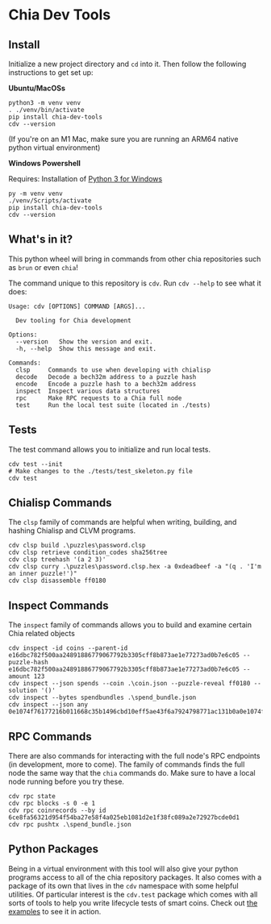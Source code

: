 Chia Dev Tools
=======

Install
-------

Initialize a new project directory and `cd` into it. Then follow the following instructions to get set up:

**Ubuntu/MacOSs**
```
python3 -m venv venv
. ./venv/bin/activate
pip install chia-dev-tools
cdv --version
```
(If you're on an M1 Mac, make sure you are running an ARM64 native python virtual environment)

**Windows Powershell**

Requires: Installation of [Python 3 for Windows](https://www.python.org/downloads/windows/)

```
py -m venv venv
./venv/Scripts/activate
pip install chia-dev-tools
cdv --version
```

What's in it?
-------------

This python wheel will bring in commands from other chia repositories such as `brun` or even `chia`!

The command unique to this repository is `cdv`. Run `cdv --help` to see what it does:

```
Usage: cdv [OPTIONS] COMMAND [ARGS]...

  Dev tooling for Chia development

Options:
  --version   Show the version and exit.
  -h, --help  Show this message and exit.

Commands:
  clsp     Commands to use when developing with chialisp
  decode   Decode a bech32m address to a puzzle hash
  encode   Encode a puzzle hash to a bech32m address
  inspect  Inspect various data structures
  rpc      Make RPC requests to a Chia full node
  test     Run the local test suite (located in ./tests)
```

Tests
----------

The test command allows you to initialize and run local tests.

```
cdv test --init
# Make changes to the ./tests/test_skeleton.py file
cdv test
```

Chialisp Commands
-----------------

The `clsp` family of commands are helpful when writing, building, and hashing Chialisp and CLVM programs.

```
cdv clsp build .\puzzles\password.clsp
cdv clsp retrieve condition_codes sha256tree
cdv clsp treehash '(a 2 3)'
cdv clsp curry .\puzzles\password.clsp.hex -a 0xdeadbeef -a "(q . 'I'm an inner puzzle!')"
cdv clsp disassemble ff0180
```

Inspect Commands
----------------

The `inspect` family of commands allows you to build and examine certain Chia related objects

```
cdv inspect -id coins --parent-id e16dbc782f500aa24891886779067792b3305cff8b873ae1e77273ad0b7e6c05 --puzzle-hash e16dbc782f500aa24891886779067792b3305cff8b873ae1e77273ad0b7e6c05 --amount 123
cdv inspect --json spends --coin .\coin.json --puzzle-reveal ff0180 --solution '()'
cdv inspect --bytes spendbundles .\spend_bundle.json
cdv inspect --json any 0e1074f76177216b011668c35b1496cbd10eff5ae43f6a7924798771ac131b0a0e1074f76177216b011668c35b1496cbd10eff5ae43f6a7924798771ac131b0a0000000000000001ff018080
```

RPC Commands
------------

There are also commands for interacting with the full node's RPC endpoints (in development, more to come).  The family of commands finds the full node the same way that the `chia` commands do.  Make sure to have a local node running before you try these.

```
cdv rpc state
cdv rpc blocks -s 0 -e 1
cdv rpc coinrecords --by id 6ce8fa56321d954f54ba27e58f4a025eb1081d2e1f38fc089a2e72927bcde0d1
cdv rpc pushtx .\spend_bundle.json
```

Python Packages
---------------

Being in a virtual environment with this tool will also give your python programs access to all of the chia repository packages.
It also comes with a package of its own that lives in the `cdv` namespace with some helpful utilities.  Of particular interest is the `cdv.test` package which comes with all sorts of tools to help you write lifecycle tests of smart coins.  Check out [the examples](https://github.com/Chia-Network/chia-dev-tools/tree/main/cdv/examples) to see it in action.
